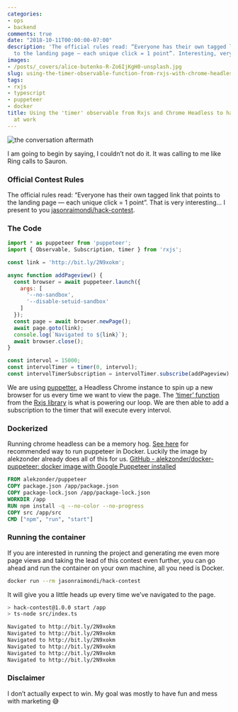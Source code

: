 ```yaml
---
categories:
- ops
- backend
comments: true
date: "2018-10-11T00:00:00-07:00"
description: 'The official rules read: “Everyone has their own tagged link that points
  to the landing page — each unique click = 1 point”. Interesting, very interesting.'
images: 
- /posts/_covers/alice-butenko-R-Zo6IjKgH0-unsplash.jpg
slug: using-the-timer-observable-function-from-rxjs-with-chrome-headless-to-hack-a-contest-at-work
tags:
- rxjs
- typescript
- puppeteer
- docker
title: Using the 'timer' observable from Rxjs and Chrome Headless to hack a contest
  at work
---
```


![the conversation aftermath](/posts/2018/10/hack-contest/hack-contest-01.png)

I am going to begin by saying, I couldn’t not do it. It was calling to me like Ring calls to Sauron.

### Official Contest Rules

The official rules read: “Everyone has their own tagged link that points to the landing page — each unique click = 1 point”. That is very interesting... I present to you [jasonraimondi/hack-contest](https://github.com/jasonraimondi/hack-contest).

### The Code

```javascript
import * as puppeteer from 'puppeteer';
import { Observable, Subscription, timer } from 'rxjs';

const link = 'http://bit.ly/2N9xokm';

async function addPageview() {
  const browser = await puppeteer.launch({
    args: [
      '--no-sandbox',
      '--disable-setuid-sandbox'
    ]
  });
  const page = await browser.newPage();
  await page.goto(link);
  console.log(`Navigated to ${link}`);
  await browser.close();
}

const intervol = 15000;
const intervolTimer = timer(0, intervol);
const intervolTimerSubscription = intervolTimer.subscribe(addPageview);
```

We are using [puppetter](https://github.com/GoogleChrome/puppeteer), a Headless Chrome instance to spin up a new browser for us every time we want to view the page. The [‘timer’ function](http://reactivex.io/documentation/operators/timer.html) from the [Rxjs library](https://github.com/reactivex/rxjs) is what is powering our loop. We are then able to add a subscription to the timer that will execute every intervol.

### Dockerized

Running chrome headless can be a memory hog. [See here](https://github.com/GoogleChrome/puppeteer/blob/master/docs/troubleshooting.md#running-puppeteer-in-docker) for recommended way to run puppeteer in Docker. Luckily the image by alekzonder already does all of this for us. [GitHub - alekzonder/docker-puppeteer: docker image with Google Puppeteer installed](https://github.com/alekzonder/docker-puppeteer)

```dockerfile
FROM alekzonder/puppeteer
COPY package.json /app/package.json
COPY package-lock.json /app/package-lock.json
WORKDIR /app
RUN npm install -q --no-color --no-progress
COPY src /app/src
CMD ["npm", "run", "start"]
```

### Running the container

If you are interested in running the project and generating me even more page views and taking the lead of this contest even further, you can go ahead and run the container on your own machine, all you need is Docker.

```bash
docker run --rm jasonraimondi/hack-contest
```

It will give you a little heads up every time we’ve navigated to the page.

```bash
> hack-contest@1.0.0 start /app
> ts-node src/index.ts

Navigated to http://bit.ly/2N9xokm
Navigated to http://bit.ly/2N9xokm
Navigated to http://bit.ly/2N9xokm
Navigated to http://bit.ly/2N9xokm
Navigated to http://bit.ly/2N9xokm
Navigated to http://bit.ly/2N9xokm
```

### Disclaimer

I don’t actually expect to win. My goal was mostly to have fun and mess with marketing :sweat_smile:
